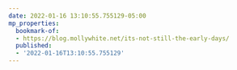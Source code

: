 ```yaml
---
date: 2022-01-16 13:10:55.755129-05:00
mp_properties:
  bookmark-of:
  - https://blog.mollywhite.net/its-not-still-the-early-days/
  published:
  - '2022-01-16T13:10:55.755129'
---
```


